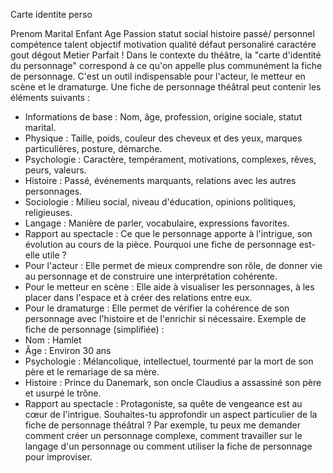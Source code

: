 Carte identite perso

Prenom
Marital
Enfant
Age
Passion
statut social
histoire passé/ personnel
compétence talent
objectif motivation
qualité défaut
personaliré caractére
gout dégout
Metier
Parfait !  Dans le contexte du théâtre, la "carte d'identité du personnage" correspond à ce qu'on appelle plus communément la fiche de personnage. C'est un outil indispensable pour l'acteur, le metteur en scène et le dramaturge.
Une fiche de personnage théâtral peut contenir les éléments suivants :
* Informations de base : Nom, âge, profession, origine sociale, statut marital.
* Physique : Taille, poids, couleur des cheveux et des yeux, marques particulières, posture, démarche.
* Psychologie : Caractère, tempérament, motivations, complexes, rêves, peurs, valeurs.
* Histoire : Passé, événements marquants, relations avec les autres personnages.
* Sociologie : Milieu social, niveau d'éducation, opinions politiques, religieuses.
* Langage : Manière de parler, vocabulaire, expressions favorites.
* Rapport au spectacle : Ce que le personnage apporte à l'intrigue, son évolution au cours de la pièce.
  Pourquoi une fiche de personnage est-elle utile ?
* Pour l'acteur : Elle permet de mieux comprendre son rôle, de donner vie au personnage et de construire une interprétation cohérente.
* Pour le metteur en scène : Elle aide à visualiser les personnages, à les placer dans l'espace et à créer des relations entre eux.
* Pour le dramaturge : Elle permet de vérifier la cohérence de son personnage avec l'histoire et de l'enrichir si nécessaire.
  Exemple de fiche de personnage (simplifiée) :
* Nom : Hamlet
* Âge : Environ 30 ans
* Psychologie : Mélancolique, intellectuel, tourmenté par la mort de son père et le remariage de sa mère.
* Histoire : Prince du Danemark, son oncle Claudius a assassiné son père et usurpé le trône.
* Rapport au spectacle : Protagoniste, sa quête de vengeance est au cœur de l'intrigue.
  Souhaites-tu approfondir un aspect particulier de la fiche de personnage théâtral ? Par exemple, tu peux me demander comment créer un personnage complexe, comment travailler sur le langage d'un personnage ou comment utiliser la fiche de personnage pour improviser.
